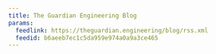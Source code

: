```yaml
---
title: The Guardian Engineering Blog
params:
  feedlink: https://theguardian.engineering/blog/rss.xml
  feedid: b6aeeb7ec1c5da959e974a0a9a3ce465
---
```

